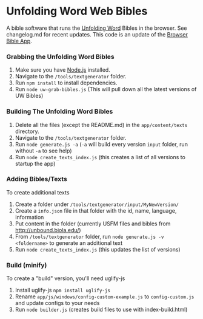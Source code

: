 # Unfolding Word Web Bibles #

A bible software that runs the [Unfolding Word](http://unfoldingword.org) Bibles in the browser. See changelog.md for recent updates.  This code is an update of the [Browser Bible App](https://github.com/digitalbiblesociety/browserbible).

### Grabbing the Unfolding Word Bibles ##

1. Make sure you have [Node.js](http://nodejs.org/download/) installed.
2. Navigate to the `/tools/textgenerator` folder.
3. Run `npm install` to install dependencies.
4. Run `node uw-grab-bibles.js` (This will pull down all the latest versions of UW Bibles)

### Building The Unfolding Word Bibles ###

1. Delete all the files (except the README.md) in the `app/content/texts` directory.
2. Navigate to the `/tools/textgenerator` folder.
3. Run `node generate.js -a` (`-a` will build every version `input` folder, run without `-a` to see help)
4. Run `node create_texts_index.js` (this creates a list of all versions to startup the app)

### Adding Bibles/Texts ###

To create additional texts

1. Create a folder under `/tools/textgenerator/input/MyNewVersion/`
2. Create a `info.json` file in that folder with the id, name, language, information
3. Put content in the folder (currently USFM files and bibles from http://unbound.biola.edu/)
4. From `/tools/textgenerator` folder, run `node generate.js -v <foldername>` to generate an additional text
5. Run `node create_texts_index.js` (this updates the list of versions)

### Build (minify) ###

To create a "build" version, you'll need uglify-js

1. Install uglify-js `npm install uglify-js`
2. Rename `app/js/windows/config-custom-example.js` to `config-custom.js` and update configs to your needs
3. Run `node builder.js` (creates build files to use with index-build.html)
